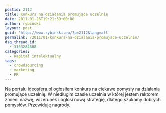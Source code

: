 ```yaml
---
postid: 2112
title: Konkurs na działania promujące uczelnię
date: 2011-01-26T19:21:59+00:00
author: rybinski
layout: post
guid: 'http://www.rybinski.eu/?p=2112&lang=all'
permalink: /2011/01/konkurs-na-dzialania-promujace-uczelnie/
dsq_thread_id:
  - 3163284868
categories:
  - Kapitał intelektualny
tags:
  - crowdsourcing
  - marketing
  - PR
---
```

Na portalu [ideosfera.pl](http://ideosfera.pl/idea/konkurs-na-pomysl-na-promocje-uczelni,id,338.html) ogłosiłem konkurs na ciekawe pomysły na działania promujące uczelnię. W niedługim czasie uczelnia w której jestem rektorem zmieni nazwę, wizerunek i ogłosi nową strategię, dlatego szukamy dobrych pomysłów. Przewiduję nagrody.

